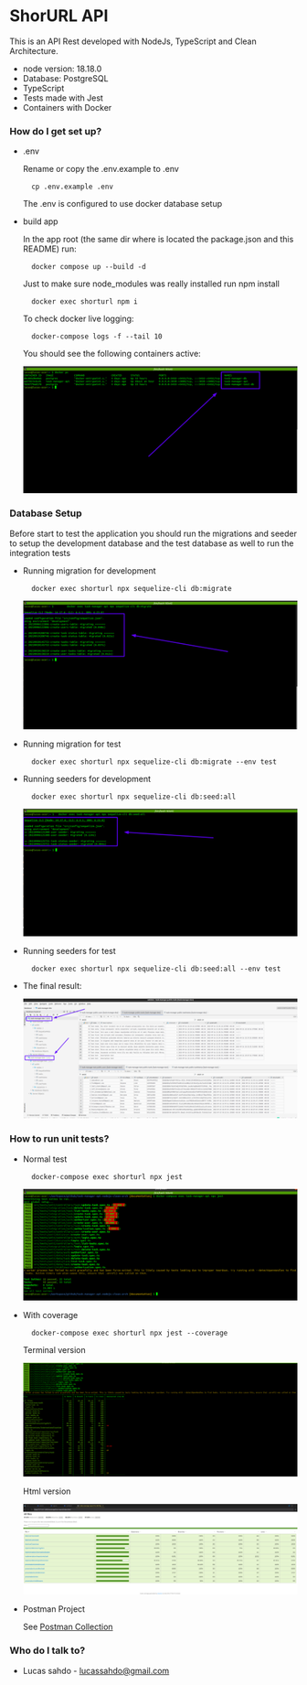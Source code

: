 # ShorURL API #

This is an API Rest developed with NodeJs, TypeScript and Clean Architecture.

* node version: 18.18.0
* Database: PostgreSQL
* TypeScript
* Tests made with Jest
* Containers with Docker

### How do I get set up? ###

* .env
  
  Rename or copy the .env.example to .env

        cp .env.example .env

  The .env is configured to use docker database setup

* build app

    In the app root (the same dir where is located the package.json and this README) run:

        docker compose up --build -d

    Just to make sure node_modules was really installed run npm install

        docker exec shorturl npm i

    To check docker live logging:

        docker-compose logs -f --tail 10
    
    You should see the following containers active:

    ![alt text](./docs/dockerps.png)


### Database Setup ###

Before start to test the application you should run the migrations and seeder to setup the development database and the test database as well to run the integration tests

* Running migration for development 
        
        docker exec shorturl npx sequelize-cli db:migrate

    ![alt text](./docs/migration.png)

* Running migration for test

        docker exec shorturl npx sequelize-cli db:migrate --env test

* Running seeders for development 
        
        docker exec shorturl npx sequelize-cli db:seed:all

    ![alt text](./docs/seed.png)

* Running seeders for test

        docker exec shorturl npx sequelize-cli db:seed:all --env test

* The final result:
  
    ![alt text](./docs/database.png)

### How to run unit tests? ###

* Normal test  
        
        docker-compose exec shorturl npx jest

    ![alt text](./docs/tests.png)

* With coverage

        docker-compose exec shorturl npx jest --coverage
    
    Terminal version

    ![alt text](./docs/tests-coverage.png)

    Html version

    ![alt text](./docs/tests-coverage-html.png)

* Postman Project

    See [Postman Collection](./docs/collection.json)
  
### Who do I talk to? ###

* Lucas sahdo - lucassahdo@gmail.com
